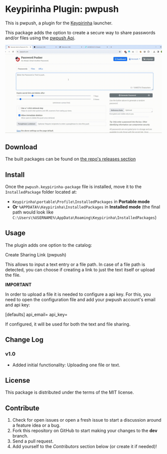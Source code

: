 # Keypirinha Plugin: pwpush

This is pwpush, a plugin for the
[Keypirinha](http://keypirinha.com) launcher.

This package adds the option to create a secure way to share passwords and/or files using the [pwpush Api](https://pwpush.com/api/1.0.en.html).

![](https://github.com/acetoacetato/keypirinha-PwPush/blob/V1.0.0/resources/intro.gif)


## Download


The built packages can be found on [the repo's releases section](https://github.com/acetoacetato/keypirinha-PwPush/releases)


## Install

Once the `pwpush.keypirinha-package` file is installed,
move it to the `InstalledPackage` folder located at:

* `Keypirinha\portable\Profile\InstalledPackages` in **Portable mode**
* **Or** `%APPDATA%\Keypirinha\InstalledPackages` in **Installed mode** (the
  final path would look like
  `C:\Users\%USERNAME%\AppData\Roaming\Keypirinha\InstalledPackages`)


## Usage

The plugin adds one option to the catalog:

   Create Sharing Link (pwpush)

This allows to input a text entry or a file path. In case of a file path is detected, you can choose if creating a link to just the text itself or upload the file.

**IMPORTANT**

In order to upload a file it is needed to configure a api key. For this, you need to open the configuration file and add your pwpush account's email and api key:

   [defaults]
   api_email=<YOUR PWPUSH ACCOUNT EMAIL>
   api_key=<YOUR API KEY>

If configured, it will be used for both the text and file sharing.


## Change Log


### v1.0

* Added initial functionality: Uploading one file or text.


## License

This package is distributed under the terms of the MIT license.



## Contribute


1. Check for open issues or open a fresh issue to start a discussion around a
   feature idea or a bug.
2. Fork this repository on GitHub to start making your changes to the **dev**
   branch.
3. Send a pull request.
4. Add yourself to the *Contributors* section below (or create it if needed)!
